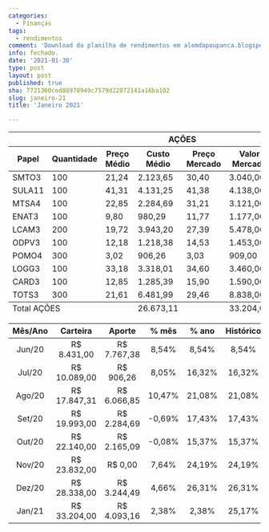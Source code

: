 ```yaml
---
categories:
  - Finanças
tags:
  - rendimentos
comment: 'Download da planilha de rendimentos em alemdapoupanca.blogspot.com'
info: fechado.
date: '2021-01-30'
type: post
layout: post
published: true
sha: 7721360ced88970949c7579d22872141a16ba102
slug: janeiro-21
title: 'Janeiro 2021'

---
```

<table role="grid"><thead id="j_idt129:j_idt482:0:j_idt489_head"><tr><th id="j_idt129:j_idt482:0:j_idt489:j_idt492" class="ui-state-default tituloRowMobile" role="columnheader" aria-label="AÇÕES" colspan="8"><span class="ui-column-title">AÇÕES</span></th></tr><tr><th id="j_idt129:j_idt482:0:j_idt489:j_idt494" class="ui-state-default" role="columnheader" aria-label="Papel"><span class="ui-column-title">Papel</span></th><th id="j_idt129:j_idt482:0:j_idt489:j_idt495" class="ui-state-default" role="columnheader" aria-label="Quantidade"><span class="ui-column-title">Quantidade</span></th><th id="j_idt129:j_idt482:0:j_idt489:j_idt496" class="ui-state-default" role="columnheader" aria-label="Preço Médio"><span class="ui-column-title">Preço Médio</span></th><th id="j_idt129:j_idt482:0:j_idt489:j_idt497" class="ui-state-default" role="columnheader" aria-label="Custo Médio"><span class="ui-column-title">Custo Médio</span></th><th id="j_idt129:j_idt482:0:j_idt489:j_idt498" class="ui-state-default" role="columnheader" aria-label="Preço Mercado"><span class="ui-column-title">Preço Mercado</span></th><th id="j_idt129:j_idt482:0:j_idt489:j_idt499" class="ui-state-default" role="columnheader" aria-label="Valor Mercado"><span class="ui-column-title">Valor Mercado</span></th><th id="j_idt129:j_idt482:0:j_idt489:j_idt500" class="ui-state-default" role="columnheader" aria-label="% Retorno"><span class="ui-column-title">% Retorno</span></th><th id="j_idt129:j_idt482:0:j_idt489:j_idt501" class="ui-state-default" role="columnheader" aria-label="Retorno"><span class="ui-column-title"> Retorno</span></th></tr></thead><tfoot id="j_idt129:j_idt482:0:j_idt489_foot"><tr><td class="ui-state-default" colspan="3">Total AÇÕES</td><td class="ui-state-default"> 26.673,11</td><td class="ui-state-default"></td><td class="ui-state-default"> 33.204,00</td><td class="ui-state-default">24,48%</td><td class="ui-state-default"> 6.530,89</td></tr></tfoot><tbody id="j_idt129:j_idt482:0:j_idt489_data" class="ui-datatable-data ui-widget-content"><tr data-ri="0" class="ui-widget-content ui-datatable-even" role="row"><td role="gridcell">SMTO3</td><td role="gridcell">100</td><td role="gridcell"> 21,24</td><td role="gridcell"> 2.123,65</td><td role="gridcell"> 30,40</td><td role="gridcell"> 3.040,00</td><td role="gridcell">43,15%</td><td role="gridcell"> 916,35</td></tr><tr data-ri="1" class="ui-widget-content ui-datatable-odd" role="row"><td role="gridcell">SULA11</td><td role="gridcell">100</td><td role="gridcell"> 41,31</td><td role="gridcell"> 4.131,25</td><td role="gridcell"> 41,38</td><td role="gridcell"> 4.138,00</td><td role="gridcell">0,16%</td><td role="gridcell"> 6,75</td></tr><tr data-ri="2" class="ui-widget-content ui-datatable-even" role="row"><td role="gridcell">MTSA4</td><td role="gridcell">100</td><td role="gridcell"> 22,85</td><td role="gridcell"> 2.284,69</td><td role="gridcell"> 31,21</td><td role="gridcell"> 3.121,00</td><td role="gridcell">36,60%</td><td role="gridcell"> 836,31</td></tr><tr data-ri="3" class="ui-widget-content ui-datatable-odd" role="row"><td role="gridcell">ENAT3</td><td role="gridcell">100</td><td role="gridcell"> 9,80</td><td role="gridcell"> 980,29</td><td role="gridcell"> 11,77</td><td role="gridcell"> 1.177,00</td><td role="gridcell">20,07%</td><td role="gridcell"> 196,71</td></tr><tr data-ri="4" class="ui-widget-content ui-datatable-even" role="row"><td role="gridcell">LCAM3</td><td role="gridcell">200</td><td role="gridcell"> 19,72</td><td role="gridcell"> 3.943,20</td><td role="gridcell"> 27,39</td><td role="gridcell"> 5.478,00</td><td role="gridcell">38,92%</td><td role="gridcell"> 1.534,80</td></tr><tr data-ri="5" class="ui-widget-content ui-datatable-odd" role="row"><td role="gridcell">ODPV3</td><td role="gridcell">100</td><td role="gridcell"> 12,18</td><td role="gridcell"> 1.218,38</td><td role="gridcell"> 14,53</td><td role="gridcell"> 1.453,00</td><td role="gridcell">19,26%</td><td role="gridcell"> 234,62</td></tr><tr data-ri="6" class="ui-widget-content ui-datatable-even" role="row"><td role="gridcell">POMO4</td><td role="gridcell">300</td><td role="gridcell"> 3,02</td><td role="gridcell"> 906,26</td><td role="gridcell"> 3,03</td><td role="gridcell"> 909,00</td><td role="gridcell">0,30%</td><td role="gridcell"> 2,74</td></tr><tr data-ri="7" class="ui-widget-content ui-datatable-odd" role="row"><td role="gridcell">LOGG3</td><td role="gridcell">100</td><td role="gridcell"> 33,18</td><td role="gridcell"> 3.318,01</td><td role="gridcell"> 34,60</td><td role="gridcell"> 3.460,00</td><td role="gridcell">4,28%</td><td role="gridcell"> 141,99</td></tr><tr data-ri="8" class="ui-widget-content ui-datatable-even" role="row"><td role="gridcell">CARD3</td><td role="gridcell">100</td><td role="gridcell"> 12,85</td><td role="gridcell"> 1.285,39</td><td role="gridcell"> 15,90</td><td role="gridcell"> 1.590,00</td><td role="gridcell">23,70%</td><td role="gridcell"> 304,61</td></tr><tr data-ri="9" class="ui-widget-content ui-datatable-odd" role="row"><td role="gridcell">TOTS3</td><td role="gridcell">300</td><td role="gridcell"> 21,61</td><td role="gridcell"> 6.481,99</td><td role="gridcell"> 29,46</td><td role="gridcell"> 8.838,00</td><td role="gridcell">36,35%</td><td role="gridcell"> 2.356,01</td></tr></tbody></table>


| **Mês/Ano** | **Carteira**   | **Aporte**     | **% mês** | **% ano** | **Histórico** |
|:-----------:|:--------------:|:--------------:|:---------:|:---------:|:-------------:|
| Jun/20      |  R$ 8\.431,00  |  R$ 7\.767,38  | 8,54%     | 8,54%     | 8,54%         |
| Jul/20      |  R$ 10\.089,00  |  R$ 906,26     | 8,05%     | 16,32%    | 16,32%        |
| Ago/20     |  R$ 17\.847,31  |  R$ 6\.066,85  | 10,47%     | 21,08%     | 21,08%     |
| Set/20      | R$ 19\.993,00 |  R$ 2\.284,69  | -0,69% | 17,43% | 17,43% |
| Out/20      | R$ 22\.140,00 | R$ 2\.165,09 | -0,08% | 15,37% | 15,37% |
| Nov/20      | R$ 23\.832,00 | R$ 0,00 | 7,64% | 24,19% | 24,19% |
| Dez/20      | R$ 28\.338,00 | R$ 3\.244,49 | 4,66% | 26,31% | 26,31% |
| Jan/21      | R$ 33\.204,00 | R$ 4\.093,16 | 2,38% | 2,38% | 25,17% |
